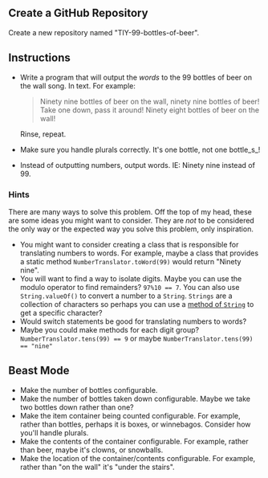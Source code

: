 ## Create a GitHub Repository

Create a new repository named "TIY-99-bottles-of-beer".

## Instructions

* Write a program that will output the _words_ to the 99 bottles of beer on the wall song. In text. For example:

	> Ninety nine bottles of beer on the wall, ninety nine bottles of beer!
	> Take one down, pass it around!
	> Ninety eight bottles of beer on the wall!

	Rinse, repeat. 

* Make sure you handle plurals correctly. It's one bottle, not one bottle_s_! 
* Instead of outputting numbers, output words. IE: Ninety nine instead of 99.

### Hints

There are many ways to solve this problem. Off the top of my head, these are some ideas you might want to consider. They are _not_ to be considered the only way or the expected way you solve this problem, only inspiration.

* You might want to consider creating a class that is responsible for translating numbers to words. For example, maybe a class that provides a static method `NumberTranslator.toWord(99)` would return "Ninety nine". 
* You will want to find a way to isolate digits. Maybe you can use the modulo operator to find remainders? `97%10 == 7`. You can also use `String.valueOf()` to convert a number to a `String`. `Strings` are a collection of characters so perhaps you can use a [method of `String`](https://docs.oracle.com/javase/8/docs/api/java/lang/String.html) to get a specific character?
* Would switch statements be good for translating numbers to words?
* Maybe you could make methods for each digit group? `NumberTranslator.tens(99) == 9` or maybe `NumberTranslator.tens(99) == "nine"`

## Beast Mode

* Make the number of bottles configurable.
* Make the number of bottles taken down configurable. Maybe we take two bottles down rather than one?
* Make the item container being counted configurable. For example, rather than bottles, perhaps it is boxes, or winnebagos. Consider how you'll handle plurals.
* Make the contents of the container configurable. For example, rather than beer, maybe it's clowns, or snowballs.
* Make the location of the container/contents configurable. For example, rather than "on the wall" it's "under the stairs".
